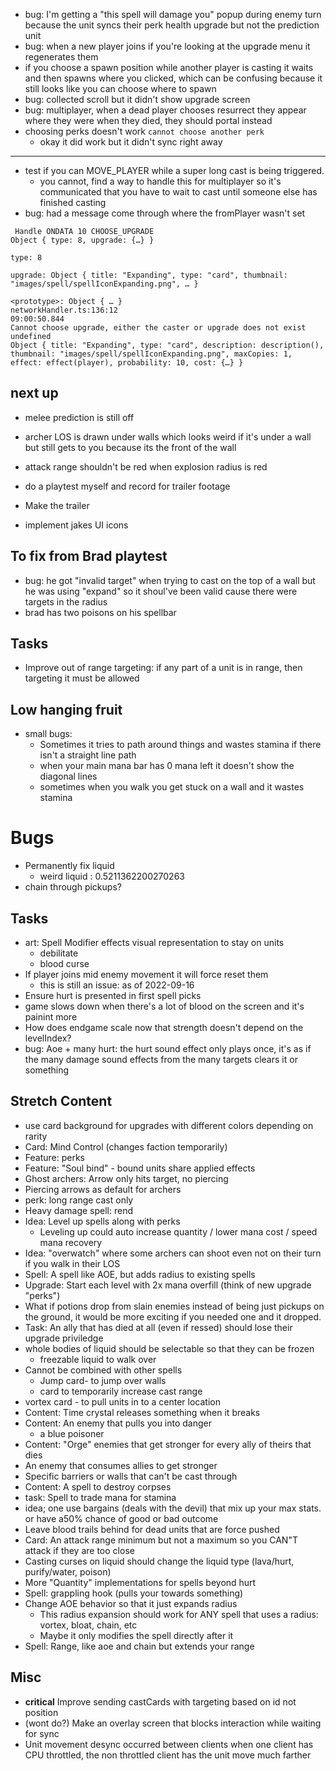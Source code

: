 - bug: I'm getting a "this spell will damage you" popup during enemy turn because the unit syncs their perk health upgrade but not the prediction unit
- bug: when a new player joins if you're looking at the upgrade menu it regenerates them
- if you choose a spawn position while another player is casting it waits and then spawns where you clicked, which can be confusing because it still looks like you can choose where to spawn
- bug: collected scroll but it didn't show upgrade screen
- bug: multiplayer, when a dead player chooses resurrect they appear where they were when they died, they should portal instead
- choosing perks doesn't work `cannot choose another perk`
    - okay it did work but it didn't sync right away
---
- test if you can MOVE_PLAYER while a super long cast is being triggered.
    - you cannot, find a way to handle this for multiplayer so it's communicated that you have to wait to cast until someone else has finished casting
- bug: had a message come through where the fromPlayer wasn't set
```
 Handle ONDATA 10 CHOOSE_UPGRADE 
Object { type: 8, upgrade: {…} }
​
type: 8
​
upgrade: Object { title: "Expanding", type: "card", thumbnail: "images/spell/spellIconExpanding.png", … }
​
<prototype>: Object { … }
networkHandler.ts:136:12
09:00:50.844
Cannot choose upgrade, either the caster or upgrade does not exist undefined 
Object { title: "Expanding", type: "card", description: description(), thumbnail: "images/spell/spellIconExpanding.png", maxCopies: 1, effect: effect(player), probability: 10, cost: {…} }
```
## next up
- melee prediction is still off
- archer LOS is drawn under walls which looks weird if it's under a wall but still gets to you because its the front of the wall
- attack range shouldn't be red when explosion radius is red
- do a playtest myself and record for trailer footage
- Make the trailer

- implement jakes UI icons
## To fix from Brad playtest
- bug: he got "invalid target" when trying to cast on the top of a wall but he was using "expand" so it shoul've been valid cause there were targets in the radius
- brad has two poisons on his spellbar
## Tasks 
- Improve out of range targeting: if any part of a unit is in range, then targeting it must be allowed
## Low hanging fruit
- small bugs:
    - Sometimes it tries to path around things and wastes stamina if there isn't a straight line path
    - when your main mana bar has 0 mana left it doesn't show the diagonal lines
    - sometimes when you walk you get stuck on a wall and it wastes stamina
# Bugs
- Permanently fix liquid
    - weird liquid : 0.5211362200270263
- chain through pickups?
## Tasks
- art: Spell Modifier effects visual representation to stay on units
    - debilitate
    - blood curse
- If player joins mid enemy movement it will force reset them
    - this is still an issue: as of 2022-09-16
- Ensure hurt is presented in first spell picks
- game slows down when there's a lot of blood on the screen and it's painint more
- How does endgame scale now that strength doesn't depend on the levelIndex?
- bug: Aoe + many hurt: the hurt sound effect only plays once, it's as if the many damage sound effects from the many targets clears it or something

## Stretch Content
- use card background for upgrades with different colors depending on rarity
- Card: Mind Control (changes faction temporarily)
- Feature: perks
- Feature: "Soul bind" - bound units share applied effects
- Ghost archers: Arrow only hits target, no piercing
- Piercing arrows as default for archers
- perk: long range cast only
- Heavy damage spell: rend
- Idea: Level up spells along with perks
    - Leveling up could auto increase quantity / lower mana cost / speed mana recovery
- Idea: "overwatch" where some archers can shoot even not on their turn if you walk in their LOS
- Spell: A spell like AOE, but adds radius to existing spells
- Upgrade: Start each level with 2x mana overfill (think of new upgrade "perks")
- What if potions drop from slain enemies instead of being just pickups on the ground, it would be more exciting if you needed one and it dropped.
- Task: An ally that has died at all (even if ressed) should lose their upgrade priviledge
- whole bodies of liquid should be selectable so that they can be frozen
    - freezable liquid to walk over
- Cannot be combined with other spells
    - Jump card- to jump over walls
    - card to temporarily increase cast range
- vortex card - to pull units in to a center location
- Content: Time crystal releases something when it breaks
- Content: An enemy that pulls you into danger
    - a blue poisoner
- Content: "Orge" enemies that get stronger for every ally of theirs that dies
- An enemy that consumes allies to get stronger
- Specific barriers or walls that can't be cast through
- Content: A spell to destroy corpses
- task: Spell to trade mana for stamina
- idea; one use bargains (deals with the devil) that mix up your max stats.  or have a50% chance of good or bad outcome
- Leave blood trails behind for dead units that are force pushed
- Card: An attack range minimum but not a maximum so you CAN"T attack if they are too close
- Casting curses on liquid should change the liquid type (lava/hurt, purify/water, poison)
- More "Quantity" implementations for spells beyond hurt
- Spell: grappling hook (pulls your towards something)
- Change AOE behavior so that it just expands radius
    - This radius expansion should work for ANY spell that uses a radius: vortex, bloat, chain, etc
    - Maybe it only modifies the spell directly after it
- Spell: Range, like aoe and chain but extends your range


## Misc
- **critical** Improve sending castCards with targeting based on id not position
- (wont do?) Make an overlay screen that blocks interaction while waiting for sync
- Unit movement desync occurred between clients when one client has CPU throttled, the non throttled client has the unit move much farther